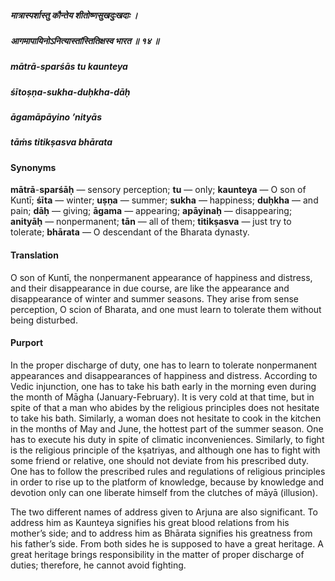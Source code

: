 ##### मात्रास्पर्शास्तु कौन्तेय शीतोष्णसुखदुःखदाः ।
##### आगमापायिनोऽनित्यास्तांस्तितिक्षस्व भारत ॥ १४ ॥

##### mātrā-sparśās tu kaunteya
##### śītoṣṇa-sukha-duḥkha-dāḥ
##### āgamāpāyino ’nityās
##### tāṁs titikṣasva bhārata

#### Synonyms

**mātrā**-**sparśāḥ** — sensory perception; **tu** — only; **kaunteya** — O son of Kuntī; **śīta** — winter; **uṣṇa** — summer; **sukha** — happiness; **duḥkha** — and pain; **dāḥ** — giving; **āgama** — appearing; **apāyinaḥ** — disappearing; **anityāḥ** — nonpermanent; **tān** — all of them; **titikṣasva** — just try to tolerate; **bhārata** — O descendant of the Bharata dynasty.

#### Translation

O son of Kuntī, the nonpermanent appearance of happiness and distress, and their disappearance in due course, are like the appearance and disappearance of winter and summer seasons. They arise from sense perception, O scion of Bharata, and one must learn to tolerate them without being disturbed.

#### Purport

In the proper discharge of duty, one has to learn to tolerate nonpermanent appearances and disappearances of happiness and distress. According to Vedic injunction, one has to take his bath early in the morning even during the month of Māgha (January-February). It is very cold at that time, but in spite of that a man who abides by the religious principles does not hesitate to take his bath. Similarly, a woman does not hesitate to cook in the kitchen in the months of May and June, the hottest part of the summer season. One has to execute his duty in spite of climatic inconveniences. Similarly, to fight is the religious principle of the kṣatriyas, and although one has to fight with some friend or relative, one should not deviate from his prescribed duty. One has to follow the prescribed rules and regulations of religious principles in order to rise up to the platform of knowledge, because by knowledge and devotion only can one liberate himself from the clutches of māyā (illusion).

The two different names of address given to Arjuna are also significant. To address him as Kaunteya signifies his great blood relations from his mother’s side; and to address him as Bhārata signifies his greatness from his father’s side. From both sides he is supposed to have a great heritage. A great heritage brings responsibility in the matter of proper discharge of duties; therefore, he cannot avoid fighting.
